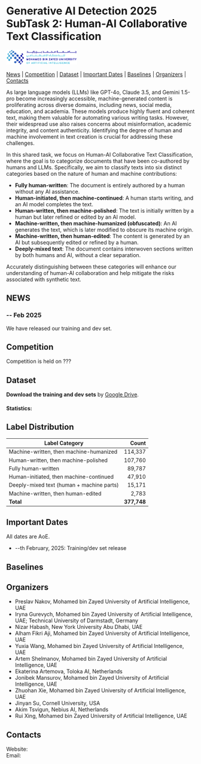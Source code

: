 # Generative AI Detection 2025 SubTask 2: Human-AI Collaborative Text Classification

<!-- [![Code License: Apache 2.0](https://img.shields.io/badge/License-Apache_2.0-green.svg)](https://raw.githubusercontent.com/mbzuai-nlp/SemEval2024-task8/subtask_A_and_B/LICENSE) -->

<p align="left" float="left">
  <img src="images/MBZUAI-logo.png" height="40" />
</p>


[News](#news) | [Competition](#competition) | [Dataset](#dataset) | [Important Dates](#important_dates) | [Baselines](#baselines) | [Organizers](#organizers) | [Contacts](#contacts)

As large language models (LLMs) like GPT-4o, Claude 3.5, and Gemini 1.5-pro become increasingly accessible, machine-generated content is proliferating across diverse domains, including news, social media, education, and academia. These models produce highly fluent and coherent text, making them valuable for automating various writing tasks. However, their widespread use also raises concerns about misinformation, academic integrity, and content authenticity. Identifying the degree of human and machine involvement in text creation is crucial for addressing these challenges.

In this shared task, we focus on Human-AI Collaborative Text Classification, where the goal is to categorize documents that have been co-authored by humans and LLMs. Specifically, we aim to classify texts into six distinct categories based on the nature of human and machine contributions: 
- **Fully human-written**: The document is entirely authored by a human without any AI assistance.  
- **Human-initiated, then machine-continued**: A human starts writing, and an AI model completes the text.  
- **Human-written, then machine-polished**: The text is initially written by a human but later refined or edited by an AI model.  
- **Machine-written, then machine-humanized (obfuscated)**: An AI generates the text, which is later modified to obscure its machine origin.  
- **Machine-written, then human-edited**: The content is generated by an AI but subsequently edited or refined by a human.  
- **Deeply-mixed text**: The document contains interwoven sections written by both humans and AI, without a clear separation.  

Accurately distinguishing between these categories will enhance our understanding of human-AI collaboration and help mitigate the risks associated with synthetic text.



## NEWS 
### -- Feb 2025

We have released our training and dev set.

## Competition
Competition is held on ???

## Dataset
**Download the training and dev sets** by [Google Drive](https://drive.google.com/file/d/1faPRkoOG8UsPK7KVBHW-edmyH3ELFoSw/view?usp=sharing).

#### Statistics:
## Label Distribution

| Label Category                                               | Count     |
|-------------------------------------------------------------|----------:|
| Machine-written, then machine-humanized                    | 114,337   |
| Human-written, then machine-polished                       | 107,760   |
| Fully human-written                                         | 89,787    |
| Human-initiated, then machine-continued                    | 47,910    |
| Deeply-mixed text (human + machine parts)                  | 15,171    |
| Machine-written, then human-edited                         | 2,783     |
| **Total**                                                  | **377,748** |


## <a name="important_dates"></a>Important Dates
All dates are AoE.

- --th February, 2025: Training/dev set release


## <a name="baselines"></a>Baselines


## Organizers

- Preslav Nakov, Mohamed bin Zayed University of Artificial Intelligence, UAE 
- Iryna Gurevych, Mohamed bin Zayed University of Artificial Intelligence, UAE; Technical University of Darmstadt, Germany
- Nizar Habash, New York University Abu Dhabi, UAE
- Alham Fikri Aji, Mohamed bin Zayed University of Artificial Intelligence, UAE
- Yuxia Wang, Mohamed bin Zayed University of Artificial Intelligence, UAE
- Artem Shelmanov, Mohamed bin Zayed University of Artificial Intelligence, UAE
- Ekaterina Artemova, Toloka AI, Netherlands
- Jonibek Mansurov, Mohamed bin Zayed University of Artificial Intelligence, UAE
- Zhuohan Xie, Mohamed bin Zayed University of Artificial Intelligence, UAE
- Jinyan Su, Cornell University, USA
- Akim Tsvigun, Nebius AI, Netherlands
- Rui Xing, Mohamed bin Zayed University of Artificial Intelligence, UAE


## Contacts

Website: []()  
Email: 
